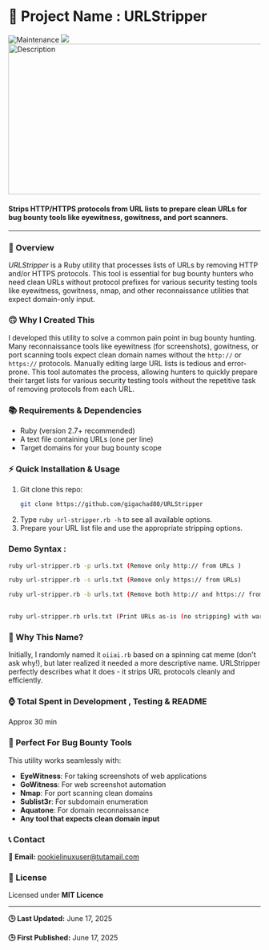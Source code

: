 🚀 Project Name : URLStripper
===============
![Maintenance](https://img.shields.io/badge/Maintained%3F-yes-purple.svg)
<a href="https://github.com/gigachad80/URLStripper/issues"><img src="https://img.shields.io/badge/contributions-welcome-brightgreen.svg?style=flat"></a>
<img src="https://github.com/user-attachments/assets/5c1cb509-828f-4f8c-ab20-784bba25eac3" alt="Description" width="600" height="300">

#### Strips HTTP/HTTPS protocols from URL lists to prepare clean URLs for bug bounty tools like eyewitness, gowitness, and port scanners.
---
### 📌 Overview
*URLStripper* is a Ruby utility that processes lists of URLs by removing HTTP and/or HTTPS protocols. This tool is essential for bug bounty hunters who need clean URLs without protocol prefixes for various security testing tools like eyewitness, gowitness, nmap, and other reconnaissance utilities that expect domain-only input.

### 🙃 Why I Created This
I developed this utility to solve a common pain point in bug bounty hunting. Many reconnaissance tools like eyewitness (for screenshots), gowitness, or port scanning tools expect clean domain names without the `http://` or `https://` protocols. Manually editing large URL lists is tedious and error-prone. This tool automates the process, allowing hunters to quickly prepare their target lists for various security testing tools without the repetitive task of removing protocols from each URL.

### 📚 Requirements & Dependencies
* Ruby (version 2.7+ recommended)
* A text file containing URLs (one per line)
* Target domains for your bug bounty scope

### ⚡ Quick Installation & Usage
1.  Git clone this repo:
    ```bash
    git clone https://github.com/gigachad80/URLStripper
    ```
2.  Type `ruby url-stripper.rb -h` to see all available options.
3.  Prepare your URL list file and use the appropriate stripping options.

### Demo Syntax : 
```bash
ruby url-stripper.rb -p urls.txt (Remove only http:// from URLs )

```
```bash
ruby url-stripper.rb -s urls.txt (Remove only https:// from URLs)

```
```bash
ruby url-stripper.rb -b urls.txt (Remove both http:// and https:// from URLs)
 
```
```bash
ruby url-stripper.rb urls.txt (Print URLs as-is (no stripping) with warning)
```



### 🤔 Why This Name?
Initially, I randomly named it `oiiai.rb` based on a spinning cat meme (don't ask why!), but later realized it needed a more descriptive name. URLStripper perfectly describes what it does - it strips URL protocols cleanly and efficiently.

### ⌚ Total Spent in Development , Testing & README 
Approx 30 min


### 🎯 Perfect For Bug Bounty Tools
This utility works seamlessly with:
- **EyeWitness**: For taking screenshots of web applications
- **GoWitness**: For web screenshot automation  
- **Nmap**: For port scanning clean domains
- **Sublist3r**: For subdomain enumeration
- **Aquatone**: For domain reconnaissance
- **Any tool that expects clean domain input**


### 📞 Contact
**📧 Email:** pookielinuxuser@tutamail.com

### 📄 License
Licensed under **MIT Licence**

---
**🕒 Last Updated:** June 17, 2025

**🕒 First Published:** June 17, 2025



